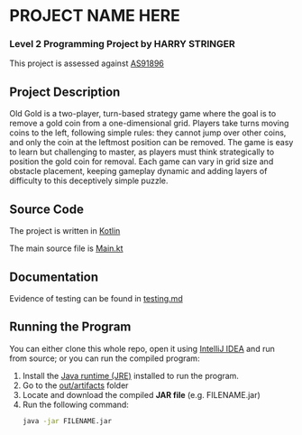 # PROJECT NAME HERE

### Level 2 Programming Project by HARRY STRINGER

This project is assessed against [AS91896](https://www.nzqa.govt.nz/nqfdocs/ncea-resource/achievements/2019/as91896.pdf)

## Project Description

Old Gold is a two-player, turn-based strategy game where the goal is to remove a gold coin from a one-dimensional grid. 
Players take turns moving coins to the left, following simple rules: they cannot jump over other coins, and only the coin at the leftmost position can be removed.
The game is easy to learn but challenging to master, as players must think strategically to position the gold coin for removal.
Each game can vary in grid size and obstacle placement, keeping gameplay dynamic and adding layers of difficulty to this deceptively simple puzzle.

## Source Code

The project is written in [Kotlin](https://kotlinlang.org/)

The main source file is [Main.kt](src/Main.kt)


## Documentation

Evidence of testing can be found in [testing.md](testing.md)


## Running the Program

You can either clone this whole repo, open it using [IntelliJ IDEA](https://www.jetbrains.com/idea/download/) and run from source; or you can run the compiled program:

1. Install the [Java runtime (JRE)](https://www.java.com/en/download/) installed to run the program.
2. Go to the [out/artifacts](out/artifacts) folder
3. Locate and download the compiled **JAR file** (e.g. FILENAME.jar)
4. Run the following command:
    ```bash
    java -jar FILENAME.jar
    ```
